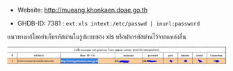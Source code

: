 
- Website: http://mueang.khonkaen.doae.go.th

- GHDB-ID: 7381 : `ext:xls intext:/etc/passwd | inurl:password`

เเนวทางเเก้ไขอย่าเก็บรหัสผ่านในรูปเเบบของ xls หรือฝากรหัสผ่านไว้จากเเหล่งอื่น 


![image](https://github.com/chatuphat/Google-hacking-Lab/blob/main/case1/Capture.JPG)